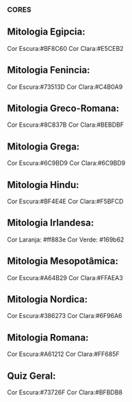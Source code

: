 ### CORES
## Mitologia Egipcia:
Cor Escura:#BF8C60
Cor Clara:#E5CEB2

## Mitologia Fenincia:
Cor Escura:#73513D
Cor Clara:#C4B0A9

## Mitologia Greco-Romana:
Cor Escura:#8C837B
Cor Clara:#BEBDBF

## Mitologia Grega:
Cor Escura:#6C9BD9
Cor Clara:#6C9BD9

## Mitologia Hindu:
Cor Escura:#BF4E4E
Cor Clara:#F5BFCD

## Mitologia Irlandesa:
Cor Laranja: #ff883e
Cor Verde: #169b62

## Mitologia Mesopotâmica:
Cor Escura:#A64B29
Cor Clara:#FFAEA3

## Mitologia Nordica:
Cor Escura:#386273
Cor Clara:#6F96A6

## Mitologia Romana:
Cor Escura:#A61212
Cor Clara:#FF685F

## Quiz Geral:
Cor Escura:#73726F
Cor Clara:#BFBDB8